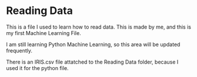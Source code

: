 # Reading Data

This is a file I used to learn how to read data. This is made by me, and this is my first Machine Learning File.

I am still learning Python Machine Learning, so this area will be updated frequently.

There is an IRIS.csv file attatched to the Reading Data folder, because I used it for the python file.